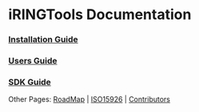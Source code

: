 # iRINGTools Documentation #

### [Installation Guide](http://iring-tools.googlecode.com/files/iRINGTools_Installation_Guide_v2.0.1.pdf) ###

### [Users Guide](http://iring-tools.googlecode.com/files/iRINGTools_Users_Guide_v2.0.1.pdf) ###

### [SDK Guide](http://iring-tools.googlecode.com/files/iRINGTools_SDK_Guide_v2.0.1.pdf) ###

Other Pages: [RoadMap](RoadMap.md) | [ISO15926](ISO15926.md) | [Contributors](Contributors.md)